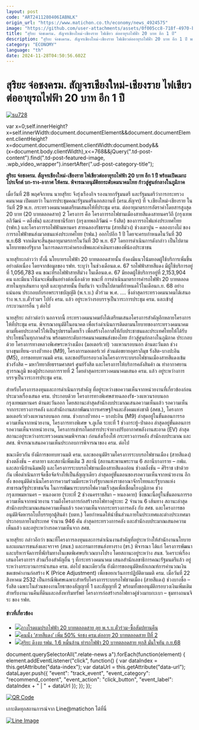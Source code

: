 ```yaml
---
layout: post
code: "ART2411280406IABNLK"
origin_url: "https://www.matichon.co.th/economy/news_4924575"
image: "https://github.com/user-attachments/assets/0f005cc8-718f-4970-b1a8-66061ccc4942"
title: "สุริยะ จ่อชงครม. สัญจรเชียงใหม่-เชียงราย ไฟเขียว ต่ออายุรถไฟฟ้า 20 บาท อีก 1 ปี"
description: "สุริยะ จ่อชงครม. สัญจรเชียงใหม่-เชียงราย ไฟเขียวต่ออายุรถไฟฟ้า 20 บาท อีก 1 ปี พร้อมเปิดเมกะโปรเจ็กต์ บก-ราง-อากาศ ให้ครม. พิจารณาอนุมัติยกระดับคมนาคมไทย"
category: "ECONOMY"
language: "th"
date: 2024-11-28T04:50:56.602Z
---
```


# สุริยะ จ่อชงครม. สัญจรเชียงใหม่-เชียงราย ไฟเขียว ต่ออายุรถไฟฟ้า 20 บาท อีก 1 ปี

[![](https://www.matichon.co.th/wp-content/uploads/2024/11/su728-5.jpg "su728")](https://www.matichon.co.th/wp-content/uploads/2024/11/su728-5.jpg)

var x=0;self.innerHeight?x=self.innerWidth:document.documentElement&&document.documentElement.clientHeight?x=document.documentElement.clientWidth:document.body&&(x=document.body.clientWidth),x<=768&&jQuery(".td-post-content").find(".td-post-featured-image, .wpb\_video\_wrapper").insertAfter(".ud-post-category-title");

**สุริยะ จ่อชงครม. สัญจรเชียงใหม่-เชียงราย ไฟเขียวต่ออายุรถไฟฟ้า 20 บาท อีก 1 ปี พร้อมเปิดเมกะโปรเจ็กต์ บก-ราง-อากาศ ให้ครม. พิจารณาอนุมัติยกระดับคมนาคมไทย ก้าวสู่ศูนย์กลางในภูมิภาค**

เมื่อวันที่ 28 พฤศจิกายน นายสุริยะ จึงรุ่งเรืองกิจ รองนายกรัฐมนตรี และรัฐมนตรีว่าการกระทรวงคมนาคม เปิดเผยว่า ในการประชุมคณะรัฐมนตรีนอกสถานที่ (ครม.สัญจร) ที่ จ.เชียงใหม่-เชียงราย ในวันที่ 29 พ.ย. กระทรวงคมนาคมเตรียมเสนอให้ที่ประชุม ครม. ต่ออายุมาตรการอัตราค่าโดยสารสูงสุด 20 บาท (20 บาทตลอดสาย) 2 โครงการ คือ โครงการรถไฟชานเมืองสายสีแดงสายนครวิถี (กรุงเทพอภิวัฒน์ – ตลิ่งชัน) และสายธานีรัถยา (กรุงเทพอภิวัฒน์ – รังสิต) ของการรถไฟแห่งประเทศไทย (รฟท.) และโครงการรถไฟฟ้ามหานคร สายฉลองรัชธรรม (สายสีม่วง) ช่วงเตาปูน – คลองบางไผ่ ของการรถไฟฟ้าขนส่งมวลชนแห่งประเทศไทย (รฟม.) ออกไปอีก 1 ปี โดยจะครบกำหนดในวันที่ 30 พ.ย.68 จากเดิมจะสิ้นสุดอายุมาตรการในวันที่ 30 พ.ย. 67 โดยการดำเนินการดังกล่าว เป็นไปตามนโยบายของรัฐบาล ในการลดภาระค่าครองชีพและค่าเดินทางของพี่น้องประชาชน

นายสุริยะกล่าวว่า ทั้งนี้ นโยบายรถไฟฟ้า 20 บาทตลอดสายนั้น ยังคงมีแนวโน้มยอดผู้ใช้บริการเพิ่มขึ้นอย่างต่อเนื่อง โดยจากข้อมูลของ รฟท. ระบุว่า ในช่วงเดือนต.ค. 67 รถไฟฟ้าสายสีแดง มีผู้ใช้บริการอยู่ที่ 1,056,783 คน ขณะที่รถไฟฟ้าสายสีม่วง ในเดือนต.ค. 67 มียอดผู้ใช้บริการอยู่ที่ 2,153,904 คน และมีแนวโน้มจะเพิ่มขึ้นอย่างต่อเนื่องด้วย ขณะที่ การดำเนินมาตรการค่ารถไฟฟ้า 20 บาทตลอดสายในทุกเส้นทาง ทุกสี และทุกสายนั้น ยืนยันว่า จะเป็นไปตามที่กำหนดไว้ในเดือนก.ย. 68 อย่างแน่นอน ประกอบกับรอพระราชบัญญัติ (พ.ร.บ.) ตั๋วร่วม พ.ศ. …. ซึ่งล่าสุดกระทรวงคมนาคมได้เสนอร่าง พ.ร.บ.ตั๋วร่วมฯ ไปยัง ครม. แล้ว อยู่ระหว่างรอบรรจุเป็นวาระการประชุม ครม. และเข้าสู่กระบวนการอื่น ๆ ต่อไป

นายสุริยะ กล่าวต่อว่า นอกจากนี้ กระทรวงคมนาคมยังได้เตรียมเสนอโครงการสำคัญอีกหลายโครงการให้ที่ประชุม ครม. พิจารณาอนุมัติในอนาคต เพื่อเร่งดำเนินการติดตามนโยบายของกระทรวงคมนาคม ตามที่เคยประกาศไว้ให้เป็นรูปธรรมโดยเร็ว เพื่อสร้างโอกาสให้กับประชาชนและประเทศไทยให้ได้รับประโยชน์ในทุกภาคส่วน พร้อมยกระดับการคมนาคมขนส่งของไทย ก้าวสู่ศูนย์กลางในภูมิภาค ประกอบด้วย โครงการทางหลวงพิเศษระหว่างเมือง (มอเตอร์เวย์) วงแหวนรอบนอก ด้านตะวันตก ช่วงบางขุนเทียน-บางบัวทอง (M9), โครงการมอเตอร์เวย์ ส่วนต่อขยายอุตราภิมุข รังสิต-บางปะอิน (M5), การขอทบทวนมติ ครม. และขอปรับกรอบวงเงินโครงการระบบรถไฟชานเมืองสายสีแดงเข้ม ช่วงรังสิต – มหาวิทยาลัยธรรมศาสตร์ ศูนย์รังสิต และโครงการให้บริการคลังสินค้า ณ ท่าอากาศยานสุวรรณภูมิ ของผู้ประกอบการรายที่ 2 โดยล่าสุดกระทรวงคมนาคมเสนอ ครม. แล้ว อยู่ระหว่างการบรรจุเป็นวาระการประชุม ครม.

สำหรับโครงการลงทุนและการดำเนินการสำคัญ ที่อยู่ระหว่างขอความเห็นจากหน่วยงานที่เกี่ยวข้องก่อนประมวลเรื่องเสนอ ครม. ประกอบด้วย โครงการทางพิเศษสายฉลองรัช-วงแหวนรอบนอก กรุงเทพมหานคร ด้านตะวันออก โดยสถานะล่าสุดสำนักงบประมาณเสนอความเห็นแล้ว รอความเห็นจากกระทรวงการคลัง และสำนักงานสภาพัฒนาการเศรษฐกิจและสังคมแห่งชาติ (สศช.), โครงการมอเตอร์เวย์วงแหวนรอบนอก กทม. ช่วงบางบัวทอง – บางปะอิน (M9) ล่าสุดอยู่ในขั้นตอนการรอความเห็นจากหน่วยงาน, โครงการทางพิเศษ จ.ภูเก็ต ระยะที่ 1 ช่วงกระทู้-ป่าตอง ล่าสุดอยู่ขั้นตอนการรอความเห็นจากหน่วยงาน, โครงการเช่ารถโดยสารประจำทางปรับอากาศพลังงานสะอาด (EV) ล่าสุดสถานะอยู่ระหว่างกระทรวงคมนาคมพิจารณา ก่อนส่งเรื่องให้ กระทรวงการคลัง สำนักงบประมาณ และ สศช. พิจารณาเสนอความเห็นประกอบการพิจารณาของ ครม. ต่อไป

ขณะเดียวกัน ยังมีการขอทบทวนมติ ครม. และขออนุมัติรวมโครงการระบบรถไฟชานเมือง (สายสีแดง) ช่วงตลิ่งชัน – ศาลายา และสถานีเพิ่มเติม 3 สถานี (สถานสะพานพระราม 6 สถานีบางกราย – กฟผ. และสถานีบ้านฉิมพลี) และโครงการระบบรถไฟชานเมืองสายสีแดงอ่อน ช่วงตลิ่งชัน – ศิริราช เข้าด้วยกัน เพื่อดำเนินการจัดซื้อจัดจ้างให้เป็นสัญญาเดียว ล่าสุดอยู่ขั้นตอนของรอความเห็นจากหน่วยงาน อีกทั้ง ขออนุมัติดำเนินโครงการความร่วมมือระหว่างรัฐบาลแห่งราชอาณาจักรไทยและรัฐบาลแห่งสาธารณรัฐประชาชนจีน ในการพัฒนาระบบรถไฟความเร็วสุดเพื่อเชื่อมโยงภูมิภาค ช่วงกรุงเทพมหานคร – หนองคาย (ระยะที่ 2 ช่วงนครราชสีมา – หนองคาย) ซึ่งขณะนี้อยู่ในขั้นตอนการรอความเห็นจากหน่วยงาน รวมถึงโครงการก่อสร้างรถไฟทางคู่ระยะ 2 จำนวน 6 เส้นทาง สถานะล่าสุด สำนักงบประมาณเสนอความเห็นแล้ว รอความเห็นจากกระทรวงการคลัง กับ สศช. และโครงการขออนุมัติจัดหารถโบกี้บรรทุกตู้สินค้า (บตท.) โดยกำหนดให้นำชิ้นส่วนภายในประเทศและต่างประเทศมาประกอบภายในประเทศ จำนวน 946 คัน ล่าสุดกระทรวงการคลัง และสำนักงบประมาณเสนอความเห็นแล้ว และอยู่ระหว่างรอความเห็นจาก สศช.

นายสุริยะ กล่าวอีกว่า ขณะที่โครงการลงทุนและการดำเนินงานสำคัญที่อยู่ระหว่างให้สำนักงานนโยบายและแผนการขนส่งและจราจร (สนข.) และกรมการขนส่งทางราง (ขร.) พิจารณา ได้แก่ โครงการพัฒนาและบริหารจัดการที่พักริมทางในเขตพิเศษบริเวณบางโปรง โดยสถานะอยู่ระหว่าง สนข. วิเคราะห์เรื่องเสนอโครงการฯ ส่วนเรื่องสำคัญอื่น ๆ ที่กระทรวงคมนาคม เสนอสำนักเลขาธิการคณะรัฐมนตรีแล้ว อยู่ระหว่างกระบวนการนำเสนอ ครม. ต่อไป ขณะเดียวกัน ยังมีการขออนุมัติหลักเกณฑ์การคำนวณเงินชดเชยค่างานก่อสร้าง K (Price Adjustment) เพื่อขอยกเว้นการปฏิบัติตามมติ ครม. เมื่อวันที่ 22 สิงหาคม 2532 เป็นกรณีพิเศษเฉพาะสำหรับโครงการระบบรถไฟชานเมือง (สายสีแดง) ช่วงบางซื่อ – รังสิต เฉพาะในส่วนของงานโยธาของสัญญาที่ 1 และสัญญาที่ 2 พร้อมทั้งขออนุมัติกรอบวงเงินเพิ่มเติมสำหรับงานเวนคืนที่ดินและอสังหาริมทรัพย์ โครงการก่อสร้างรถไฟทางคู่ช่วงมาบกะเบา – ชุมทางถนนจิระ ของ รฟท.

#### ข่าวที่เกี่ยวข้อง

*   [![](https://www.matichon.co.th/wp-content/uploads/2024/09/economyreport-4.jpg)กางโรดแมปรถไฟฟ้า 20 บาทตลอดสาย ลุย พ.ร.บ.ตั๋วร่วม-ซื้อสัมปทานคืน](https://www.matichon.co.th/economy/news_4818127)
*   [![](https://www.matichon.co.th/wp-content/uploads/2024/09/สายสีแดง-20บาท02.jpg)คนนั่ง ‘สายสีแดง’ เพิ่ม 50% จ่อชง ครม.ต่ออายุ 20 บาทตลอดสาย ปีที่ 2](https://www.matichon.co.th/economy/news_4807951)
*   [![](https://www.matichon.co.th/wp-content/uploads/2024/09/สายสีแดง20บาท.jpg)สุริยะ ดึงงบ รฟม. 1.6 หมื่นล้าน ทำรถไฟฟ้า 20 บาทตลอดสาย ทุกสี มั่นใจทัน ก.ย.68](https://www.matichon.co.th/economy/news_4782313)

document.querySelectorAll(".relate-news a").forEach(function(element) { element.addEventListener("click", function() { var dataIndex = this.getAttribute("data-index"); var dataUrl = this.getAttribute("data-url"); dataLayer.push({ "event": "track\_event", "event\_category": "recommend\_content", "event\_action": "click\_button", "event\_label": dataIndex + " | " + dataUrl }); }); });

[![QR Code](https://www.matichon.co.th/wp-content/uploads/2023/07/wob1371z.jpg)](https://lin.ee/ht0nDxX)

เกาะติดทุกสถานการณ์จาก Line@matichon ได้ที่นี่

[![Line Image](https://www.matichon.co.th/wp-content/uploads/2023/07/th.png)](https://lin.ee/ht0nDxX)